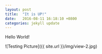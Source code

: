 ```yaml
---
layout: post
title:  "It is UP!"
date:   2016-08-11 16:18:10 +0800
categories: jekyll update
---
```

Hello World!

![Testing Picture]({{ site.url }}/img/view-2.jpg)
